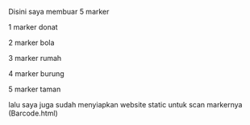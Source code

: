 Disini saya membuar 5 marker

1 marker donat

2 marker bola

3 marker rumah

4 marker burung

5 marker taman

lalu saya juga sudah menyiapkan website static untuk scan markernya (Barcode.html)
